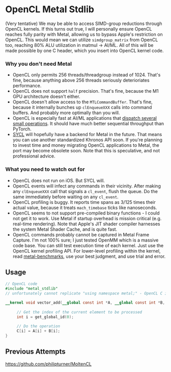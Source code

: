 # OpenCL Metal Stdlib

(Very tentative) We may be able to access SIMD-group reductions through OpenCL kernels. If this turns out true, I will personally ensure OpenCL reaches fully parity with Metal, allowing us to bypass Apple's restriction on OpenCL. This would mean we can utilize `simdgroup_matrix` from OpenCL too, reaching 80% ALU utilization in matmul -> AI/ML. All of this will be made possible by one C header, which you insert into OpenCL kernel code.
<!--
- TODO: Integrate this into VkFFT, tinygrad, DLPrimitives.
-->

### Why you don't need Metal

- OpenCL only permits 256 threads/threadgroup instead of 1024. That's fine, because anything above 256 threads seriously deterioriates performance.
- OpenCL does not support `half` precision. That's fine, because the M1 GPU architecture doesn't either.
- OpenCL doesn't allow access to the `MTLCommandBuffer`. That's fine, because it internally bunches up `clEnqueueXXX` calls into command buffers. And probably more optimally than you will.
- OpenCL is especially fast at AI/ML applications that [dispatch several small operations](https://github.com/philipturner/metal-experiment-1). It should have much better sequential throughput than PyTorch.
- [SYCL](https://registry.khronos.org/SYCL/specs/sycl-2020/html/sycl-2020.html#introduction) will hopefully have a backend for Metal in the future. That means you can use another standardized Khronos API soon. If you're planning to invest time and money migrating OpenCL applications to Metal, the port may become obsolete soon. Note that this is speculative, and not professional advice.

### What you need to watch out for

- OpenCL does not run on iOS. But SYCL will.
- OpenCL events will infect any commands in their vicinity. After making any `clEnqueueXXX` call that signals a `cl_event`, flush the queue. Do the same immediately before waiting on any `cl_event`.
- OpenCL profiling is buggy. It reports time spans as 3/125 times their actual value, because it treats `mach_timebase` ticks like nanoseconds.
- OpenCL seems to not support pre-compiled binary functions - I could not get it to work. Use Metal if startup overhead is mission critical (e.g. real-time rendering). Note that Apple's JIT shader compiler harnesses the system Metal Shader Cache, and is quite fast.
- OpenCL commands probably cannot be captured in Metal Frame Capture. I'm not 100% sure; I just tested OpenMM which is a massive code base. You can still test execution time of each kernel. Just use the OpenCL kernel profiling API. For lower-level profiling within the kernel, read [metal-benchmarks](https://github.com/philipturner/metal-benchmarks), use your best judgment, and use trial and error.

## Usage

```opencl
// OpenCL code
#include "metal_stdlib"
// unfortunately cannot replicate "using namespace metal;" - OpenCL C is not C++

__kernel void vector_add(__global const int *A, __global const int *B, __global int *C) {
  
     // Get the index of the current element to be processed
     int i = get_global_id(0);
  
     // Do the operation
     C[i] = A[i] + B[i];
}
```

## Previous Attempts

https://github.com/philipturner/MoltenCL
